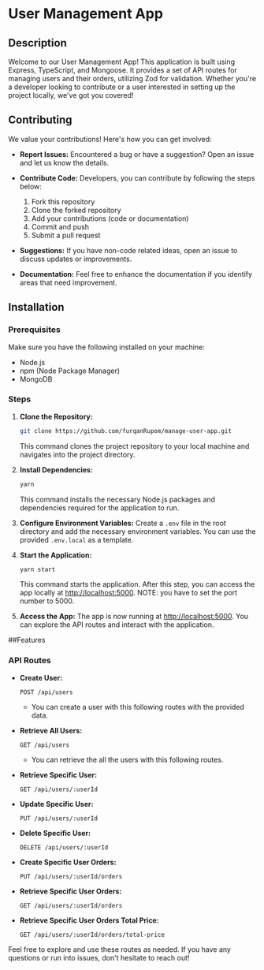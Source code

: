 # User Management App

## Description
Welcome to our User Management App! This application is built using Express, TypeScript, and Mongoose. It provides a set of API routes for managing users and their orders, utilizing Zod for validation. Whether you're a developer looking to contribute or a user interested in setting up the project locally, we've got you covered!

## Contributing
We value your contributions! Here's how you can get involved:

- **Report Issues:** Encountered a bug or have a suggestion? Open an issue and let us know the details.
- **Contribute Code:** Developers, you can contribute by following the steps below:
    1. Fork this repository
    2. Clone the forked repository
    3. Add your contributions (code or documentation)
    4. Commit and push
    5. Submit a pull request

- **Suggestions:** If you have non-code related ideas, open an issue to discuss updates or improvements.

- **Documentation:** Feel free to enhance the documentation if you identify areas that need improvement.

## Installation

### Prerequisites
Make sure you have the following installed on your machine:

- Node.js
- npm (Node Package Manager)
- MongoDB

### Steps

1. **Clone the Repository:**
    ```bash
    git clone https://github.com/furqanRupom/manage-user-app.git
    ```
    This command clones the project repository to your local machine and navigates into the project directory.

2. **Install Dependencies:**
    ```bash
    yarn 
    ```
    This command installs the necessary Node.js packages and dependencies required for the application to run.

3. **Configure Environment Variables:**
    Create a `.env` file in the root directory and add the necessary environment variables. You can use the provided `.env.local` as a template.

4. **Start the Application:**
    ```bash
    yarn start
    ```
    This command starts the application. After this step, you can access the app locally at [http://localhost:5000](http://localhost:5000).
   NOTE: you have to set the port number to 5000.

6. **Access the App:**
    The app is now running at [http://localhost:5000](http://localhost:5000). You can explore the API routes and interact with the application.


##Features

### API Routes

- **Create User:**
    ```http
    POST /api/users
    ```
    * You can create a user with this following routes with the provided data.
      

- **Retrieve All Users:**
    ```http
    GET /api/users
    ```
    * You can retrieve the all the users with this following routes.

- **Retrieve Specific User:**
    ```http
    GET /api/users/:userId
    ```

- **Update Specific User:**
    ```http
    PUT /api/users/:userId
    ```

- **Delete Specific User:**
    ```http
    DELETE /api/users/:userId
    ```

- **Create Specific User Orders:**
    ```http
    PUT /api/users/:userId/orders
    ```

- **Retrieve Specific User Orders:**
    ```http
    GET /api/users/:userId/orders
    ```

- **Retrieve Specific User Orders Total Price:**
    ```http
    GET /api/users/:userId/orders/total-price
    ```

Feel free to explore and use these routes as needed. If you have any questions or run into issues, don't hesitate to reach out!
